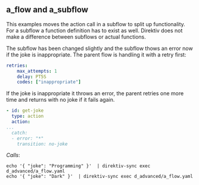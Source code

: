 ## a_flow and a_subflow

This examples moves the action call in a subflow to split up functionality. For a subflow a function definition has to exist as well. Direktiv does not make a difference between subflows or actual functions. 

The subflow has been changed slightly and the subflow thows an error now if the joke is inappropriate. The parent flow is handling it with a retry first:

```yaml
retries:
    max_attempts: 1
    delay: PT5S
    codes: ["inappropriate"]
```

If the joke is inappropriate it throws an error, the parent retries one more time and returns with no joke if it fails again. 


```yaml
- id: get-joke     
  type: action
  action:
...
  catch:
  - error: "*"
    transition: no-joke
```


*Calls*:

```
echo '{ "joke": "Programming" }'  | direktiv-sync exec d_advanced/a_flow.yaml
echo '{ "joke": "Dark" }'  | direktiv-sync exec d_advanced/a_flow.yaml
```

